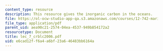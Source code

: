 ```yaml
---
content_type: resource
description: This resource gives the inorganic carbon in the oceans.
file: https://ol-ocw-studio-app-qa.s3.amazonaws.com/courses/12-742-marine-chemistry-fall-2006/e6cad12ff6a4a6bf23a646483bb6164a_lec_7_crblc2006.pdf
file_type: application/pdf
parent_uid: aea90c21-2574-04ea-4537-949b854172a2
resourcetype: Document
title: lec_7_crblc2006.pdf
uid: e6cad12f-f6a4-a6bf-23a6-46483bb6164a
---
```

